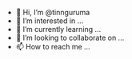 - 👋 Hi, I’m @tinnguruma
- 👀 I’m interested in ...
- 🌱 I’m currently learning ...
- 💞️ I’m looking to collaborate on ...
- 📫 How to reach me ...
<!-- admax -->

<!---
tinnguruma/tinnguruma is a ✨ special ✨ repository because its `README.md` (this file) appears on your GitHub profile.
You can click the Preview link to take a look at your changes.
--->
